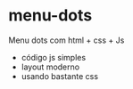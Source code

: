 # menu-dots
Menu dots com html + css + Js
- código js simples
- layout moderno
- usando bastante css

